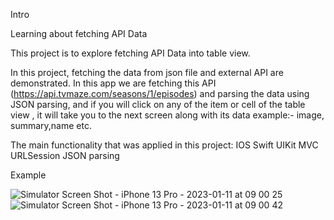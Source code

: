 Intro

Learning about fetching API Data 

This project is to explore fetching API Data into table view.


In this project, fetching the data from json file and external API are demonstrated.
In this app we are fetching this API (https://api.tvmaze.com/seasons/1/episodes) and parsing the data using JSON parsing, and if you will click on any of the item or cell of the table view , it will take you to the next screen along with its data example:- image, summary,name etc.



The main functionality that was applied in this project:
IOS
Swift
UIKit
MVC
URLSession
JSON parsing


Example


![Simulator Screen Shot - iPhone 13 Pro - 2023-01-11 at 09 00 25](https://user-images.githubusercontent.com/56352158/211711427-c280e8ed-57cc-4fbb-9de8-91fdc4197665.png)
![Simulator Screen Shot - iPhone 13 Pro - 2023-01-11 at 09 00 42](https://user-images.githubusercontent.com/56352158/211711438-e552e6bd-4b82-498f-bc63-05463d06d64e.png)
